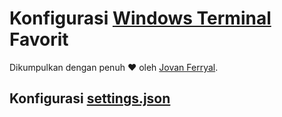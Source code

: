 # Konfigurasi [Windows Terminal](https://github.com/microsoft/terminal) Favorit
Dikumpulkan dengan penuh ❤︎︎ oleh [Jovan Ferryal](https://github.com/jovanzers).

## Konfigurasi [settings.json](https://github.com/jovanzers/Windows-Terminal-Settings/blob/master/settings.json)
